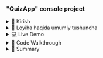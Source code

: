 ### "QuizApp" console project


<details>
<summary>🎤 Kirish </summary>

  #### ⚙️ QuizApp project ning asosiy vazifasi student va teacher mode da ishlab bilimlarni mustahkamlashga yo'naltirilgan


- #### "You don’t have to be great to start, but you have to start to be great."

</details>

<details>
<summary>🧩 Loyiha haqida umumiy tushuncha</summary>
  
### “ QuizApp ” — bu o‘qituvchi va talabalar rejimida ishlaydigan dastur.
- Bu dasturning asosiy funksiyalari:
```
        ✔️ Quizlarni yaratish va ularga vaqt belgilash
        ✔️ Quizlarni  disable yoki enable qilish va o‘chirish
        ✔️ Savollarga javob berish
        ✔️ Natijani ko‘rish
        ✔️ JSON fayl bilan savollarni serializa deserialize qilish
```
### Readability va Reusability  qulay bo'lish uchun project qismlarga break qilingan, keling project skeletini ko'rib chiqamiz 
```mermaid
graph TD
    H["QuizApp"] --> A[Program.cs]
    A --> C[Models]
    C --> C2[McqQuestion.cs]
    C --> C3[TrueFalseQuestion.cs]
    C --> C4[ShortAnswerQuestion.cs]
    C --> C5[QuizMeta.cs]

    A --> D[Services]
    D --> D5[QuizAction.cs]
    D --> D1[QuizBuilder.cs]
    %% D1 -->G["static void Run ()"]
    %% D1 -->G1["static void CreateQuiz ()"]
    D --> D2[QuizManager.cs]
    D --> D3[QuizRunner.cs]
    D --> D4[QuizStorage.cs]

    A --> E[Utilities]
    E --> E1[InputHelper.cs]

    A --> F[Data]
    F --> F1[C#_Basics.json]
```

### Program.cs  da ham juda kop code yozilmagan , shunchaki tanlangan mode ga qarab boshqa bir classga yo'naltirilgan
![My photo](images/image.png)
</details>

<details>
<summary> 💻 Live Demo </summary>

[▶️ Videoni tomosha qilish (Google Drive)](https://drive.google.com/file/d/1z8hSk4AAZdeXfJdSV2uxWVSHbsTj0Hy1/view?usp=drive_link)

</details>

<details>
<summary> 🧠  Code Walkthrough</summary>

  ### Keling projectning bir qismidagi code ni ko'rib o'tamiz
  
```csharp
using Spectre.Console;

public static class QuizBuilder
{
    public static void Run()
    {
        AnsiConsole.Write(
            new Rule("[bold yellow]TEACHER MODE[/]")
                .Centered()
                .RuleStyle("grey"));

        var option = InputHelper.AskText(new[] { "Create quiz", "Manage quizzes", "Exit" });

        switch (option)
        {
            case "Create quiz": CreateQuiz(); break;
            case "Manage quizzes": QuizManager.Run(); break;
            case "Exit": return;
        }
    }

    public static void CreateQuiz()
    {
        var quizTitle = InputHelper.AskText("[ Title of new quiz ]");
        var quizDescription = InputHelper.AskText("[ Short description ]");
        bool IsActive = true;
        var questions = new List<Dictionary<string, object>>();
        var quiz = new Dictionary<string, object>()
        {
            ["Title"] = quizTitle,
            ["Description"] = quizDescription,
            ["IsActive"] = IsActive,
            ["Questions"] = questions
        };
        while (true)
        {
            var quizType = InputHelper.AskText($"Add questions to “{quizTitle}”", ["Add MCQ", "Add True/False", "Add Short Answer", "Finish Quiz"]);

            switch (quizType)
            {
                case "Add MCQ":
                    questions.Add(McqQuestion.Run());
                    break;
                case "Add True/False":
                    questions.Add(TrueFalseQuestion.Run());
                    break;
                case "Add Short Answer":
                    questions.Add(ShortAnswerQuestion.Run());
                    break;
                case "Finish Quiz":
                    QuizStorage.ViewSummary(questions);
                    var saveOption = InputHelper.AskConfirmation("Save quiz? [y/n]");

                    if (saveOption)
                    {
                        QuizStorage.SaveQuizAsJson(quiz);
                    }
                    return;
            }
        }
    }

}
```

###  ---- MCQ Questions ----
```csharp
using System.Reflection.Emit;
using Spectre.Console;

public static class McqQuestion
{
    public static Dictionary<string, object> Run()
    {
        var question = InputHelper.AskText("Question prompt");

        int? countOfOptions = InputHelper.AskInt("How many options would be? [ count must be integer]");


        var optionsDictioanry = new Dictionary<string, string> { };


        char i = 'A';
        for (var _ = 0; _ < countOfOptions; _++)
        {
            optionsDictioanry[i.ToString()] = InputHelper.AskText($"Option {i}");
            i++;
        }

        var correctOptionKey = InputHelper.AskText("Correct option key", optionsDictioanry.Keys.ToArray());

        int? timeLimit = InputHelper.AskInt("Time limit in seconds (ENTER for none)");

        var mcq = new Dictionary<string, object>
        {
            ["Type"] = "MCQ",
            ["Prompt"] = question,
            ["Options"] = optionsDictioanry,
            ["Answer"] = correctOptionKey
        };

        if (timeLimit.HasValue)
        {
            mcq["TimeLimitSeconds"] = timeLimit.Value;
        }

        AnsiConsole.MarkupLine($"[green]Question added to MCQ successfully[/]");
        return mcq;
    }
}

```
###  ---- Short Answers ----
```csharp
public static class ShortAnswerQuestion
{
    public static Dictionary<string, object> Run()
    {
        var question = InputHelper.AskText("Question prompt");

        var correctOptionKey = InputHelper.AskText("[ Correct option key ]");

        int? timeLimit = InputHelper.AskInt("[ Time limit in seconds (ENTER for none) ]");

        var mcq = new Dictionary<string, object>
        {
            ["Type"] = "ShortAnswer",
            ["Prompt"] = question,
            ["Answer"] = correctOptionKey

        };
        if (timeLimit.HasValue)
        {
            mcq["TimeLimitSeconds"] = timeLimit;
        }
        return mcq;
    }
}



```
###  ---- True/False Questions ----
```csharp
public static class TrueFalseQuestion
{
    public static Dictionary<string, object> Run()
    {
        var question = InputHelper.AskText("Question prompt");

        var correctOptionKey = InputHelper.AskText("Correct option key", ["True", "False"]);

        var trueFalse = new Dictionary<string, object>
        {
            ["Type"] = "True/False",
            ["Prompt"] = question,
            ["Answer"] = correctOptionKey
        };
        return trueFalse;
    }

}

```


</details>

<details>
<summary> 📌 Summary</summary>

- #### "QuizApp" bu men bajargan 1-project , hattoki u mini console project bolsa ham , g'ij-g'ij bilim bo'ldi
- ##### Nimalar o'rgandim :
-  ✅ Spectre library yangilik boldi , project davomida uni qisman o'rgandim va kerakli joylarda to'gri foydalandim.
-  ✅ Birinchi martta Json fayldan o'qish va unga yozish kerak bo'lgan real case ga duch keldm.
-  ✅ Collections dan foydalandim



</details>
